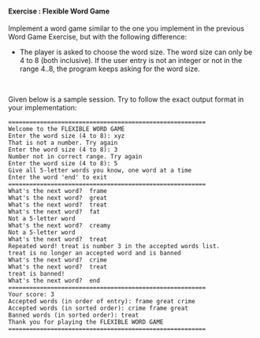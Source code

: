 #### Exercise : Flexible Word Game

Implement a word game similar to the one you implement in the <trigger trigger="click" for="modal:flexibleWordGame-wordGame">previous Word Game Exercise</trigger>, but with the following difference:
* The player is asked to choose the word size. The word size can only be 4 to 8 (both inclusive). If the user entry is not an integer or not in the range 4..8, the program keeps asking for the word size.
 
<modal large title="%%Programming Basics → Lists → List Methods%%" id="modal:flexibleWordGame-wordGame">
  <include src="../lists-methods/e-wordGame.md"/>
</modal>
 
Given below is a sample session. Try to follow the exact output format in your implementation:
```
========================================================
Welcome to the FLEXIBLE WORD GAME
Enter the word size (4 to 8): xyz
That is not a number. Try again
Enter the word size (4 to 8): 3
Number not in correct range. Try again
Enter the word size (4 to 8): 5
Give all 5-letter words you know, one word at a time
Enter the word 'end' to exit
========================================================
What's the next word?  frame
What's the next word?  great
What's the next word?  treat
What's the next word?  fat
Not a 5-letter word
What's the next word?  creamy
Not a 5-letter word
What's the next word?  treat
Repeated word! treat is number 3 in the accepted words list.
treat is no longer an accepted word and is banned
What's the next word?  crime
What's the next word?  treat
treat is banned!
What's the next word?  end
========================================================
Your score: 3
Accepted words (in order of entry): frame great crime
Accepted words (in sorted order): crime frame great
Banned words (in sorted order): treat
Thank you for playing the FLEXIBLE WORD GAME
========================================================
``` 

